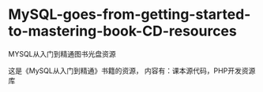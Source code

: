 # MySQL-goes-from-getting-started-to-mastering-book-CD-resources
MYSQL从入门到精通图书光盘资源

这是《MySQL从入门到精通》书籍的资源，
内容有：课本源代码，PHP开发资源库
